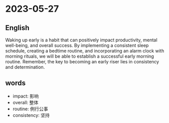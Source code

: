 # 2023-05-27

## English
Waking up early is a habit that can
positively impact productivity, mental
well-being, and overall success. By
implementing a consistent sleep schedule,
creating a bedtime routine, and
incorporating an alarm clock with morning
rituals, we will be able to establish a
successful early morning routine.
Remember, the key to becoming an early
riser lies in consistency and determination.


## words
* impact: 影响
* overall: 整体
* routine: 例行公事
* consistency: 坚持
